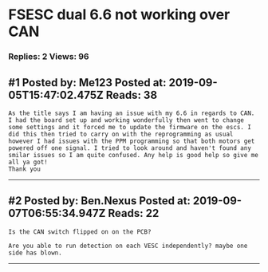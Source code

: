 # FSESC dual 6.6 not working over CAN

### Replies: 2 Views: 96

## \#1 Posted by: Me123 Posted at: 2019-09-05T15:47:02.475Z Reads: 38

```
As the title says I am having an issue with my 6.6 in regards to CAN. I had the board set up and working wonderfully then went to change some settings and it forced me to update the firmware on the escs. I did this then tried to carry on with the reprogramming as usual however I had issues with the PPM programming so that both motors get powered off one signal. I tried to look around and haven't found any smilar issues so I am quite confused. Any help is good help so give me all ya got!
Thank you
```

---
## \#2 Posted by: Ben.Nexus Posted at: 2019-09-07T06:55:34.947Z Reads: 22

```
Is the CAN switch flipped on on the PCB?

Are you able to run detection on each VESC independently? maybe one side has blown.
```

---
